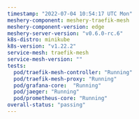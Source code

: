 ```yaml
---
timestamp: "2022-07-04 10:54:17 UTC Mon"
meshery-component: meshery-traefik-mesh
meshery-component-version: edge
meshery-server-version: "v0.6.0-rc.6"
k8s-distro: minikube
k8s-version: "v1.22.2"
service-mesh: traefik-mesh
service-mesh-version: ""
tests:
  pod/traefik-mesh-controller: "Running"
  pod/traefik-mesh-proxy: "Running"
  pod/grafana-core:  "Running"
  pod/jaeger: "Running"
  pod/prometheus-core: "Running" 
overall-status: "passing"
---
```

